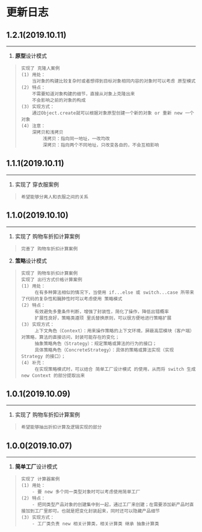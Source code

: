 # 更新日志

## 1.2.1(2019.10.11)

---

1. **原型**设计模式
>     实现了 克隆人案例
>     (1) 用处：
>         当对象的构建比较复杂时或者想得到目标对象相同内容的对象时可以考虑 原型模式
>     (2) 特点：
>         不需要知道对象构建的细节，直接从对象上克隆出来
>         不会影响之前的对象的构成
>     (3) 实现方式：
>         通过Object.create就可以根据对象原型创建一个新的对象 or 重新 new 一个对象
>     (4) 注意：
>         深拷贝和浅拷贝
>             浅拷贝：指向同一地址，一改均改
>             深拷贝：指向两个不同地址，只改变各自的，不会互相影响

## 1.1.1(2019.10.11)

---

1. 实现了 穿衣服案例
>     希望能够分离人和衣服之间的关系

## 1.1.0(2019.10.10)

---

1. 实现了 购物车折扣计算案例
>     完善了 购物车折扣计算案例
2. **策略**设计模式
>     实现了 购物车折扣计算案例
>     实现了 出行方式价格计算案例
>     (1) 用处：
>          在有多种算法相似的情况下，当使用 if...else 或 switch...case 所带来了代码的复杂性和臃肿性时可以考虑使用 策略模式
>     (2) 特点：
>          有效避免多重条件判断，增强了封装性，简化了操作，降低出错概率
>          扩展性良好，策略类遵顼 里氏替换原则，可以很方便地进行策略扩展
>     (3) 实现方式：
>          上下文角色（Context）：用来操作策略的上下文环境，屏蔽高层模块（客户端）对策略，算法的直接访问，封装可能存在的变化；
>          抽象策略角色（Strategy）：规定策略或算法的行为的接口；
>          具体策略角色（ConcreteStrategy）：具体的策略或算法实现（实现 Strategy 的接口）；
>     (4) 补充：
>          在实现策略模式时，可以结合 简单工厂设计模式 的使用，从而将 switch 生成 new Context 的部分提取出来

## 1.0.1(2019.10.09)

---

1. 实现了 购物车折扣计算案例
>     希望能够抽出折扣计算及逻辑实现的部分

## 1.0.0(2019.10.07)

---

1. **简单工厂**设计模式
>     实现了 计算器案例
>     (1) 用处：
>         - 要 new 多个同一类型对象时可以考虑使用简单工厂
>     (2) 特点：
>         - 把同类型产品对象的创建集中到一起，通过工厂来创建；在需要添加新产品时直接加到工厂里即可。也就是把变化封装起来，同时还可以隐藏产品细节
>     (3) 实现方式：
>         - 工厂类负责 new 相关计算类，相关计算类 继承 抽象计算类